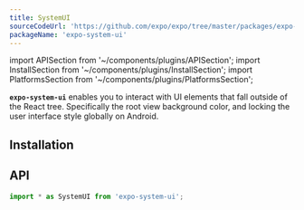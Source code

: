 ```yaml
---
title: SystemUI
sourceCodeUrl: 'https://github.com/expo/expo/tree/master/packages/expo-system-ui'
packageName: 'expo-system-ui'
---
```


import APISection from '~/components/plugins/APISection';
import InstallSection from '~/components/plugins/InstallSection';
import PlatformsSection from '~/components/plugins/PlatformsSection';

**`expo-system-ui`** enables you to interact with UI elements that fall outside of the React tree. Specifically the root view background color, and locking the user interface style globally on Android.

<PlatformsSection ios simulator web android emulator />

## Installation

<InstallSection packageName="expo-system-ui" />

## API

```js
import * as SystemUI from 'expo-system-ui';
```

<APISection packageName="expo-system-ui" apiName="SystemUI" />
